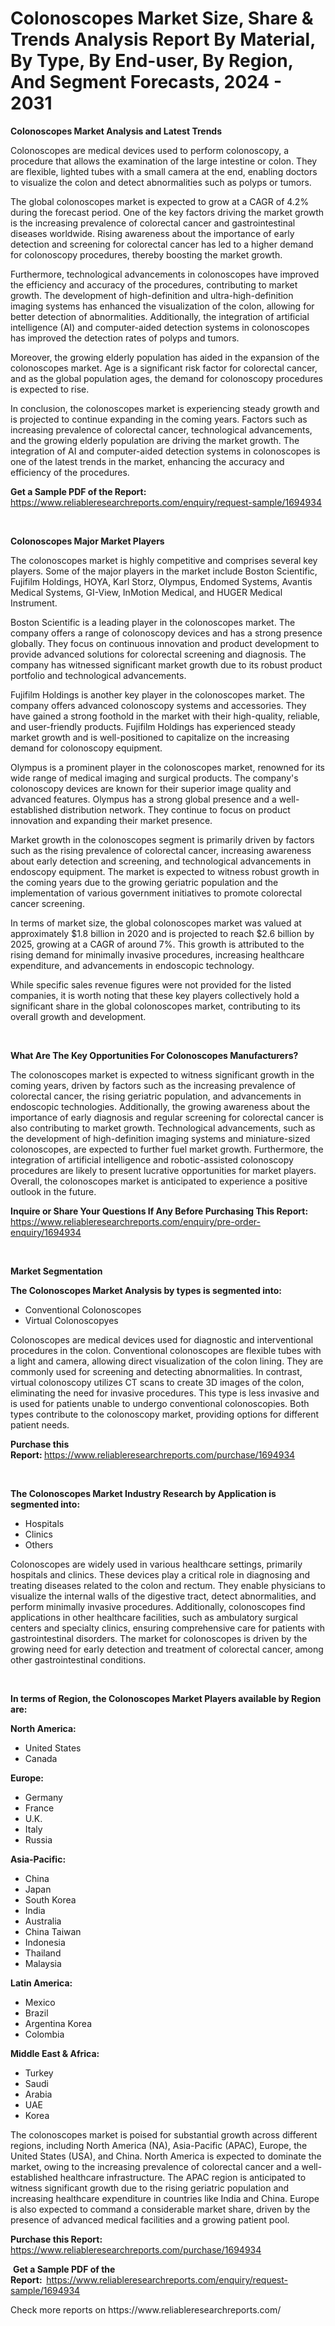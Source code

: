 <p><h1>Colonoscopes Market Size, Share & Trends Analysis Report By Material, By Type, By End-user, By Region, And Segment Forecasts, 2024 - 2031</h1></p><p><strong>Colonoscopes Market Analysis and Latest Trends</strong></p>
<p><p>Colonoscopes are medical devices used to perform colonoscopy, a procedure that allows the examination of the large intestine or colon. They are flexible, lighted tubes with a small camera at the end, enabling doctors to visualize the colon and detect abnormalities such as polyps or tumors.</p><p>The global colonoscopes market is expected to grow at a CAGR of 4.2% during the forecast period. One of the key factors driving the market growth is the increasing prevalence of colorectal cancer and gastrointestinal diseases worldwide. Rising awareness about the importance of early detection and screening for colorectal cancer has led to a higher demand for colonoscopy procedures, thereby boosting the market growth.</p><p>Furthermore, technological advancements in colonoscopes have improved the efficiency and accuracy of the procedures, contributing to market growth. The development of high-definition and ultra-high-definition imaging systems has enhanced the visualization of the colon, allowing for better detection of abnormalities. Additionally, the integration of artificial intelligence (AI) and computer-aided detection systems in colonoscopes has improved the detection rates of polyps and tumors.</p><p>Moreover, the growing elderly population has aided in the expansion of the colonoscopes market. Age is a significant risk factor for colorectal cancer, and as the global population ages, the demand for colonoscopy procedures is expected to rise.</p><p>In conclusion, the colonoscopes market is experiencing steady growth and is projected to continue expanding in the coming years. Factors such as increasing prevalence of colorectal cancer, technological advancements, and the growing elderly population are driving the market growth. The integration of AI and computer-aided detection systems in colonoscopes is one of the latest trends in the market, enhancing the accuracy and efficiency of the procedures.</p></p>
<p><strong>Get a Sample PDF of the Report:&nbsp;</strong> <a href="https://www.reliableresearchreports.com/enquiry/request-sample/1694934">https://www.reliableresearchreports.com/enquiry/request-sample/1694934</a></p>
<p>&nbsp;</p>
<p><strong>Colonoscopes Major Market Players</strong></p>
<p><p>The colonoscopes market is highly competitive and comprises several key players. Some of the major players in the market include Boston Scientific, Fujifilm Holdings, HOYA, Karl Storz, Olympus, Endomed Systems, Avantis Medical Systems, GI-View, InMotion Medical, and HUGER Medical Instrument.</p><p>Boston Scientific is a leading player in the colonoscopes market. The company offers a range of colonoscopy devices and has a strong presence globally. They focus on continuous innovation and product development to provide advanced solutions for colorectal screening and diagnosis. The company has witnessed significant market growth due to its robust product portfolio and technological advancements.</p><p>Fujifilm Holdings is another key player in the colonoscopes market. The company offers advanced colonoscopy systems and accessories. They have gained a strong foothold in the market with their high-quality, reliable, and user-friendly products. Fujifilm Holdings has experienced steady market growth and is well-positioned to capitalize on the increasing demand for colonoscopy equipment.</p><p>Olympus is a prominent player in the colonoscopes market, renowned for its wide range of medical imaging and surgical products. The company's colonoscopy devices are known for their superior image quality and advanced features. Olympus has a strong global presence and a well-established distribution network. They continue to focus on product innovation and expanding their market presence.</p><p>Market growth in the colonoscopes segment is primarily driven by factors such as the rising prevalence of colorectal cancer, increasing awareness about early detection and screening, and technological advancements in endoscopy equipment. The market is expected to witness robust growth in the coming years due to the growing geriatric population and the implementation of various government initiatives to promote colorectal cancer screening.</p><p>In terms of market size, the global colonoscopes market was valued at approximately $1.8 billion in 2020 and is projected to reach $2.6 billion by 2025, growing at a CAGR of around 7%. This growth is attributed to the rising demand for minimally invasive procedures, increasing healthcare expenditure, and advancements in endoscopic technology.</p><p>While specific sales revenue figures were not provided for the listed companies, it is worth noting that these key players collectively hold a significant share in the global colonoscopes market, contributing to its overall growth and development.</p></p>
<p>&nbsp;</p>
<p><strong>What Are The Key Opportunities For Colonoscopes Manufacturers?</strong></p>
<p><p>The colonoscopes market is expected to witness significant growth in the coming years, driven by factors such as the increasing prevalence of colorectal cancer, the rising geriatric population, and advancements in endoscopic technologies. Additionally, the growing awareness about the importance of early diagnosis and regular screening for colorectal cancer is also contributing to market growth. Technological advancements, such as the development of high-definition imaging systems and miniature-sized colonoscopes, are expected to further fuel market growth. Furthermore, the integration of artificial intelligence and robotic-assisted colonoscopy procedures are likely to present lucrative opportunities for market players. Overall, the colonoscopes market is anticipated to experience a positive outlook in the future.</p></p>
<p><strong>Inquire or Share Your Questions If Any Before Purchasing This Report:</strong> <a href="https://www.reliableresearchreports.com/enquiry/pre-order-enquiry/1694934">https://www.reliableresearchreports.com/enquiry/pre-order-enquiry/1694934</a></p>
<p>&nbsp;</p>
<p><strong>Market Segmentation</strong></p>
<p><strong>The Colonoscopes Market Analysis by types is segmented into:</strong></p>
<p><ul><li>Conventional Colonoscopes</li><li>Virtual Colonoscopyes</li></ul></p>
<p><p>Colonoscopes are medical devices used for diagnostic and interventional procedures in the colon. Conventional colonoscopes are flexible tubes with a light and camera, allowing direct visualization of the colon lining. They are commonly used for screening and detecting abnormalities. In contrast, virtual colonoscopy utilizes CT scans to create 3D images of the colon, eliminating the need for invasive procedures. This type is less invasive and is used for patients unable to undergo conventional colonoscopies. Both types contribute to the colonoscopy market, providing options for different patient needs.</p></p>
<p><strong>Purchase this Report:&nbsp;</strong><a href="https://www.reliableresearchreports.com/purchase/1694934">https://www.reliableresearchreports.com/purchase/1694934</a></p>
<p>&nbsp;</p>
<p><strong>The Colonoscopes Market Industry Research by Application is segmented into:</strong></p>
<p><ul><li>Hospitals</li><li>Clinics</li><li>Others</li></ul></p>
<p><p>Colonoscopes are widely used in various healthcare settings, primarily hospitals and clinics. These devices play a critical role in diagnosing and treating diseases related to the colon and rectum. They enable physicians to visualize the internal walls of the digestive tract, detect abnormalities, and perform minimally invasive procedures. Additionally, colonoscopes find applications in other healthcare facilities, such as ambulatory surgical centers and specialty clinics, ensuring comprehensive care for patients with gastrointestinal disorders. The market for colonoscopes is driven by the growing need for early detection and treatment of colorectal cancer, among other gastrointestinal conditions.</p></p>
<p>&nbsp;</p>
<p><strong>In terms of Region, the Colonoscopes Market Players available by Region are:</strong></p>
<p>
    <p> <strong> North America: </strong>
        <ul>
            <li>United States</li>
            <li>Canada</li>
        </ul>
        </p> 
    <p> <strong> Europe: </strong>
        <ul>
            <li>Germany</li>
            <li>France</li>
            <li>U.K.</li>
            <li>Italy</li>
            <li>Russia</li>
        </ul>
        </p> 
    <p> <strong> Asia-Pacific: </strong>
        <ul>
            <li>China</li>
            <li>Japan</li>
            <li>South Korea</li>
            <li>India</li>
            <li>Australia</li>
            <li>China Taiwan</li>
            <li>Indonesia</li>
            <li>Thailand</li>
            <li>Malaysia</li>
        </ul>
        </p> 
    <p> <strong> Latin America: </strong>
        <ul>
            <li>Mexico</li>
            <li>Brazil</li>
            <li>Argentina Korea</li>
            <li>Colombia</li>
        </ul>
        </p> 
    <p> <strong> Middle East & Africa: </strong>
        <ul>
            <li>Turkey</li>
            <li>Saudi</li>
            <li>Arabia</li>
            <li>UAE</li>
            <li>Korea</li>
        </ul>
    </p>
    </p>
<p><p>The colonoscopes market is poised for substantial growth across different regions, including North America (NA), Asia-Pacific (APAC), Europe, the United States (USA), and China. North America is expected to dominate the market, owing to the increasing prevalence of colorectal cancer and a well-established healthcare infrastructure. The APAC region is anticipated to witness significant growth due to the rising geriatric population and increasing healthcare expenditure in countries like India and China. Europe is also expected to command a considerable market share, driven by the presence of advanced medical facilities and a growing patient pool.</p></p>
<p><strong>Purchase this Report: </strong><a href="https://www.reliableresearchreports.com/purchase/1694934">https://www.reliableresearchreports.com/purchase/1694934</a></p>
<p>&nbsp;<strong>Get a Sample PDF of the Report:&nbsp;&nbsp;</strong><a href="https://www.reliableresearchreports.com/enquiry/request-sample/1694934">https://www.reliableresearchreports.com/enquiry/request-sample/1694934</a></p>
<p><strong></strong></p>
<p>Check more reports on https://www.reliableresearchreports.com/</p>